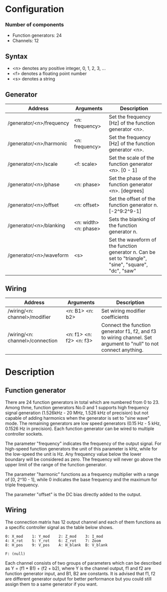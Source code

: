 # Configuration

### Number of components

- Function generators: 24
- Channels: 12

## Syntax

- \<n> denotes any positive integer, 0, 1, 2, 3, ...
- \<f> denotes a floating point number
- \<s> denotes a string

## Generator

| Address | Arguments | Description |
| --- | --- | --- | 
| /generator/\<n>/frequency | <n: frequency> | Set the frequency [Hz] of the function generator \<n>. |
| /generator/\<n>/harmonic | <n: frequency> | Set the frequency [Hz] of the function generator \<n>. |
| /generator/\<n>/scale | <f: scale> | Set the scale of the function generator \<n>. [0 - 1] |
| /generator/\<n>/phase | <n: phase> | Set the phase of the function generator \<n>. [degrees] |
| /generator/\<n>/offset | <n: offset> | Set the offset of the function generator n. [-2^9:2^9-1] |
| /generator/\<n>/blanking | <n: width> <n: phase> | Sets the blanking of the function generator n. |
| /generator/\<n>/waveform | \<s> | Set the waveform of the function generator n. Can be set to "triangle", "sine", "square", "dc", "saw" |

## Wiring

| Address | Arguments | Description |
| --- | --- | --- |
| /wiring/<n: channel>/modifier | <n: B1> <n: b2> | Set wiring modifier coefficients |
| /wiring/<n: channel>/connection | <n: f1> <n: f2> <n: f3> | Connect the function generator f1, f2, and f3 to wiring channel. Set argument to "null" to not connect anything. |

# Description

## Function generator

There are 24 function generators in total which are numbered from 0 to 23. Among thme, function generators No.0 and 1 supports high frequency signal generation (1.526kHz - 20 MHz, 1.526 kHz of precision) but not capable of adding harmonics when the generator is set to "sine wave" mode. The remaining generators are low speed generators (0.15 Hz - 5 kHz, 0.1526 Hz in precision). Each function generator can be wired to multiple controller sockets. 

The parameter "frequency" indicates the frequency of the output signal. For high-speed function generators the unit of this parameter is kHz, while for the low-speed the unit is Hz. Any frequency value below the lower boundary will be considered as zero. The frequency will never go above the upper limit of the range of the function generator. 

The parameter "harmonic" functions as a frequency multiplier with a range of [0, 2^10 - 1], while 0 indicates the base frequency and the maximum for triple frequency. 

The parameter "offset" is the DC bias directly added to the output.

## Wiring

The connection matrix has 12 output channel and each of them functions as a specific controller signal as the table below shows. 

    0: X_mod    1: Y_mod    2: Z_mod    3: I_mod
    4: X_rot    5: Y_rot    6: Z_rot    7: Zoom
    8: H_pos    9: V_pos    A: H_blank  B: V_blank
    
    F: (null)

Each channel consists of two groups of parameters which can be described as Y = (f1 * B1) + (f2 + b2), where Y is the channel output, f1 and f2 are function generator input, and B1, B2 are constants. It is advised that f1, f2 are different generator output for better performance but you could still assign them to a same generator if you want. 
